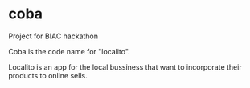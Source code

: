 # coba
Project for BIAC hackathon

Coba is the code name for "localito".

Localito is an app for the local bussiness that want to incorporate their products to online sells.

